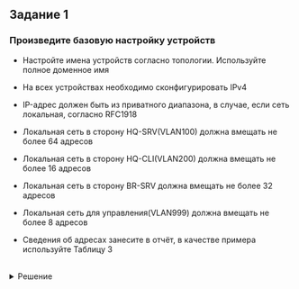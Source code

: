 ## Задание 1

### Произведите базовую настройку устройств

- Настройте имена устройств согласно топологии. Используйте полное доменное имя

- На всех устройствах необходимо сконфигурировать IPv4

- IP-адрес должен быть из приватного диапазона, в случае, если сеть локальная, согласно RFC1918

- Локальная сеть в сторону HQ-SRV(VLAN100) должна вмещать не более 64 адресов

- Локальная сеть в сторону HQ-CLI(VLAN200) должна вмещать не более 16 адресов

- Локальная сеть в сторону BR-SRV должна вмещать не более 32 адресов

- Локальная сеть для управления(VLAN999) должна вмещать не более 8 адресов

- Сведения об адресах занесите в отчёт, в качестве примера используйте Таблицу 3

<br/>

<details>
<summary>Решение</summary>
<br/>

<br/>

<table align="center">
  <tr>
    <td align="center">Устройство</td>
    <td align="center">Запись</td>
    <td align="center">Тип</td>
  </tr>
  <tr>
    <td align="center">HQ-RTR</td>
    <td align="center">hq-rtr.au-team.irpo</td>
    <td align="center">A,PTR</td>
  </tr>
  <tr>
    <td align="center">BR-RTR</td>
    <td align="center">br-rtr.au-team.irpo</td>
    <td align="center">A</td>
  </tr>
  <tr>
    <td align="center">HQ-SRV</td>
    <td align="center">hq-srv.au-team.irpo</td>
    <td align="center">A,PTR</td>
  </tr>
  <tr>
    <td align="center">HQ-CLI</td>
    <td align="center">hq-cli.au-team.irpo</td>
    <td align="center">A,PTR</td>
  </tr>
  <tr>
    <td align="center">BR-SRV</td>
    <td align="center">br-srv.au-team.irpo</td>
    <td align="center">A</td>
  </tr>
  <tr>
    <td align="center">HQ-RTR</td>
    <td align="center">moodle.au-team.irpo</td>
    <td align="center">CNAME</td>
  </tr>
  <tr>
    <td align="center">BR-RTR</td>
    <td align="center">wiki.au-team.irpo</td>
    <td align="center">CNAME</td>
  </tr>
</table>

<p align="center"><strong>Таблица 2</strong></p>

<br/>

<details>
<summary>Решение</summary>
<br/>

<br/>

#### Настройка имен устройств на ALT Linux
```yml
hostnamectl set-hostname <FQDN>; exec bash
```
ISP
```yml
hostnamectl set-hostname ISP; exec bash
```
HQ-SRV
```yml
hostnamectl set-hostname hq-srv.au-team.irpo; exec bash
```
HQ-CLI
```yml
hostnamectl set-hostname hq-cli.au-team.irpo; exec bash
```
BR-SRV
```yml
hostnamectl set-hostname br-srv.au-team.irpo; exec bash
```
> FQDN (Fully Qualified Domain Name) - полное доменное имя
> 
> `exec bash` - обновление оболочки

<br/>

#### Настройка имен устройств на EcoRouter

Переходим в режим конфигурации и прописываем следующее:
```yml
hostname <name>
```
HQ-RTR
```yml
hostname hq-rtr.au-team.irpo
```
BR-RTR
```yml
hostname br-rtr.au-team.irpo
```
> `<name>` - желаемое имя устройства

<br/>

<table align="center">
  <tr>
    <td align="center">Сеть</td>
    <td align="center">Адрес подсети</td>
    <td align="center">Пул-адресов</td>
  </tr>
  <tr>
    <td align="center">SRV-Net (VLAN 100)</td>
    <td align="center">192.168.100.0/26</td>
    <td align="center">192.168.100.1 - 192.168.100.62</td>
  </tr>
  <tr>
    <td align="center">CLI-Net (VLAN 200)</td>
    <td align="center">192.168.200.0/28</td>
    <td align="center">192.168.200.1 - 192.168.200.14</td>
  </tr>
  <tr>
    <td align="center">BR-Net</td>
    <td align="center">192.168.0.0/27</td>
    <td align="center">192.168.0.1 - 192.168.0.30</td>
  </tr>
  <tr>
    <td align="center">MGMT (VLAN 999)</td>
    <td align="center">192.168.99.0/29</td>
    <td align="center">192.168.99.1 - 192.168.99.6</td>
  </tr>
  <tr>
    <td align="center">ISP-HQ</td>
    <td align="center">172.16.4.0/28</td>
    <td align="center">172.16.4.1 - 172.16.4.14</td>
  </tr>
  <tr>
    <td align="center">ISP-BR</td>
    <td align="center">172.16.5.0/28</td>
    <td align="center">172.16.5.1 - 172.16.5.14</td>
  </tr>
</table>
<p align="center"><strong>Таблица подсетей</strong></p>

<br/>

<table align="center">
  <tr>
    <td align="center">Имя устройства</td>
    <td align="center">Интерфейс</td>
    <td align="center">IPv4/IPv6</td>
    <td align="center" >Маска/Префикс</td>
    <td align="center">Шлюз</td>
  </tr>
  <tr>
    <td align="center" rowspan="3">ISP</td>
    <td align="center">ens33</td>
    <td align="center">10.12.28.5 (DHCP)</td>
    <td align="center">/24</td>
    <td align="center">10.12.28.254</td>
  </tr>
  <tr>
    <td align="center">ens34</td>
    <td align="center">172.16.5.1</td>
    <td align="center">/28</td>
    <td align="center"></td>
  </tr>
  <tr>
    <td align="center">ens35</td>
    <td align="center">172.16.4.1</td>
    <td align="center">/28</td>
    <td align="center"></td>
  </tr>
  <tr>
    <td align="center" rowspan="3">HQ-RTR</td>
    <td align="center">int0</td>
    <td align="center">172.16.4.2</td>
    <td align="center">/28</td>
    <td align="center">172.16.4.1</td>
  </tr>
  <tr>
    <td align="center">int1</td>
    <td align="center">192.168.100.1</td>
    <td align="center">/26</td>
    <td align="center"></td>
  </tr>
  <tr>
    <td align="center">int2</td>
    <td align="center">192.168.200.1</td>
    <td align="center">/28</td>
    <td align="center"></td>
  </tr>
  <tr>
    <td align="center" rowspan="2">BR-RTR</td>
    <td align="center">int0</td>
    <td align="center">172.16.5.2</td>
    <td align="center">/28</td>
    <td align="center">172.16.5.1</td>
  </tr>
  <tr>
    <td align="center">int1</td>
    <td align="center">192.168.0.1</td>
    <td align="center">/27</td>
    <td align="center"></td>
  </tr>
  <tr>
    <td align="center">HQ-SRV</td>
    <td align="center">ens33</td>
    <td align="center">192.168.100.62</td>
    <td align="center">/26</td>
    <td align="center">192.168.100.1</td>
  </tr>
  <tr>
    <td align="center">BR-SRV</td>
    <td align="center">ens33</td>
    <td align="center">192.168.0.30</td>
    <td align="center">/27</td>
    <td align="center">192.168.0.1</td>
  </tr>
  <tr>
    <td align="center">HQ-CLI</td>
    <td align="center">ens33</td>
    <td align="center">192.168.200.14</td>
    <td align="center">/28</td>
    <td align="center">192.168.200.1</td>
  </tr>
</table>
<p align="center"><strong>Таблица адресации</strong></p>

> Адресация для **ISP** взята из следующего задания

<br/>

#### Наcтройка IP-адресации на **HQ-SRV**, **BR-SRV**, **HQ-CLI** (настройка IP-адресации на **ISP** проводится в [следующем задании](https://github.com/damh66/demo2025/tree/main/module1#%D0%B7%D0%B0%D0%B4%D0%B0%D0%BD%D0%B8%D0%B5-2))

Приводим файлы **`options`**, **`ipv4address`**, **`ipv4route`** в директории **`/etc/net/ifaces/*имя интерфейса*/`** к следующему виду (в примере **HQ-SRV**):
```yml
mcedit /etc/net/ifaces/ens18/options
```
```yml
DISABLED=no
TYPE=eth
BOOTPROTO=static
CONFIG_IPV4=yes
```
> **`options`**

```yml
mcedit /etc/net/ifaces/ens18/ipv4address
```
```yml
192.168.100.62/26
```
> **`ipv4address`**

```yml
mcedit /etc/net/ifaces/ens18/ipv4route
```
```yml
default via 192.168.100.1
```
> **`ipv4route`**

в примере **BR-SRV**:

```yml
mcedit /etc/net/ifaces/ens18/options
```
```yml
DISABLED=no
TYPE=eth
BOOTPROTO=static
CONFIG_IPV4=yes
```
> **`options`**

```yml
mcedit /etc/net/ifaces/ens18/ipv4address
```

```yml
192.168.0.30/27
```
> **`ipv4address`**

```yml
mcedit /etc/net/ifaces/ens18/ipv4route
```

```yml
default via 192.168.0.1
```
> **`ipv4route`**

<br/>

#### Настройка IP-адресации на EcoRouter

Настраиваем интерфейс на **HQ-RTR**, который смотрит в сторону **ISP**:

- Создаем логический интерфейс:
```yml
interface int0
  description "to isp"
  ip address 172.16.4.2/28
  ex
```

- Настраиваем физический порт:
```yml
port te0
  service-instance te0/int0
    encapsulation untagged
    ex
  ex
```

- Объединеняем порт с интерфейсом:
```yml
interface int0
  connect port te0 service-instance te0/int0
  ex
```

<br/>

Настраиваем интерфейсы на **HQ-RTR**, которые смотрят в сторону **HQ-SRV** и **HQ-CLI** (с разделением на VLAN):

- Создаем два интерфейса:
```yml
interface int1
  description "to hq-srv"
  ip address 192.168.100.1/26
  ex
```
```yml
interface int2
  description "to hq-cli"
  ip address 192.168.200.1/28
  ex
```

- Настраиваем порт:
```yml
port te1
  service-instance te1/int1
    encapsulation dot1q 100
    rewrite pop 1
    ex
  service-instance te1/int2
    encapsulation dot1q 200
    rewrite pop 1
    ex
  ex
```

- Объединяем порт с интерфейсами:
```yml
interface int1
  connect port te1 service-instance te1/int1
  ex
```
```yml
interface int2
  connect port te1 service-instance te1/int2
  ex
```

<br/>

#### Добавление маршрута по умолчанию в EcoRouter

Прописываем следующее HQ-RTR:
```yml
ip route 0.0.0.0 0.0.0.0 172.16.4.1
```

#### Адресация на BR-RTR (без разделения на VLAN) настраивается аналогично примеру выше

Настраиваем интерфейс на **BR-RTR**, который смотрит в сторону **ISP**:

- Создаем логический интерфейс:
```yml
interface int0
  description "to isp"
  ip address 172.16.5.2/28
  ex
```

- Настраиваем физический порт:
```yml
port te0
  service-instance te0/int0
    encapsulation untagged
    ex
  ex
```

- Объединеняем порт с интерфейсом:
```yml
interface int0
  connect port te0 service-instance te0/int0
  ex
```

<br/>

Настраиваем интерфейсы на **BR-RTR**, которые смотрят в сторону **BR-SRV**:

- Создаем логический интерфейс:
```yml
interface int1
  description "br-srv"
  ip address 192.168.0.1/27
  ex
```

- Настраиваем физический порт:
```yml
port te1
  service-instance te1/int1
    encapsulation untagged
    ex
  ex
```

- Объединеняем порт с интерфейсом:
```yml
interface int1
  connect port te1 service-instance te1/int1
  ex
```
<br/>

#### Добавление маршрута по умолчанию в EcoRouter

Прописываем следующее HQ-RTR:
```yml
ip route 0.0.0.0 0.0.0.0 172.16.4.1
```
Прописываем следующее BR-RTR:
```yml
ip route 0.0.0.0 0.0.0.0 172.16.5.1
```

</details>

<br/>

